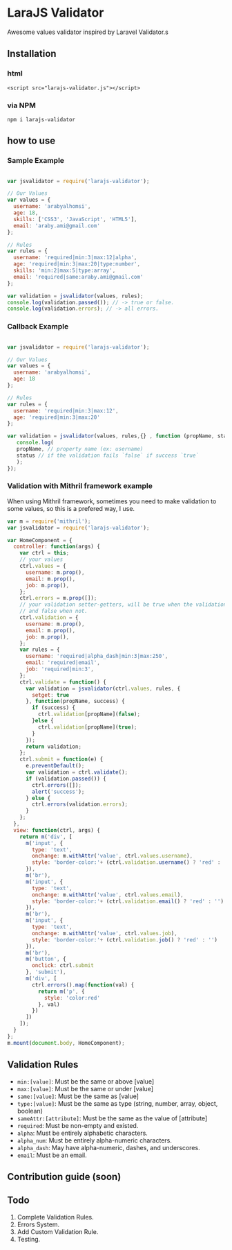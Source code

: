 # LaraJS Validator
Awesome values validator inspired by Laravel Validator.s

## Installation
### html
```
<script src="larajs-validator.js"></script>
```
### via NPM
```
npm i larajs-validator
```

## how to use

### Sample Example
``` js

var jsvalidator = require('larajs-validator');

// Our Values
var values = {
  username: 'arabyalhomsi',
  age: 18,
  skills: ['CSS3', 'JavaScript', 'HTML5'],
  email: 'araby.ami@gmail.com'
};

// Rules
var rules = {
  username: 'required|min:3|max:12|alpha',
  age: 'required|min:3|max:20|type:number',
  skills: 'min:2|max:5|type:array',
  email: 'required|same:araby.ami@gmail.com'
};

var validation = jsvalidator(values, rules);
console.log(validation.passed()); // -> true or false.
console.log(validation.errors); // -> all errors.
```

### Callback Example

```js

var jsvalidator = require('larajs-validator');

// Our Values
var values = {
  username: 'arabyalhomsi',
  age: 18
};

// Rules
var rules = {
  username: 'required|min:3|max:12',
  age: 'required|min:3|max:20'
};

var validation = jsvalidator(values, rules,{} , function (propName, status) {
   console.log(
   propName, // property name (ex: username)
   status // if the validation fails `false` if success `true`
   );
});

```

### Validation with Mithril framework example
When using Mithril framework, sometimes you need to make validation to some values, so this is a prefered way, I use.

```js
var m = require('mithril');
var jsvalidator = require('larajs-validator');

var HomeComponent = {
  controller: function(args) {
    var ctrl = this;
    // your values
    ctrl.values = {
      username: m.prop(),
      email: m.prop(),
      job: m.prop(),
    };
    ctrl.errors = m.prop([]);
    // your validation setter-getters, will be true when the validation success
    // and false when not.
    ctrl.validation = {
      username: m.prop(),
      email: m.prop(),
      job: m.prop(),
    };
    var rules = {
      username: 'required|alpha_dash|min:3|max:250',
      email: 'required|email',
      job: 'required|min:3',
    };
    ctrl.validate = function() {
      var validation = jsvalidator(ctrl.values, rules, {
        setget: true
      }, function(propName, success) {
        if (success) {
          ctrl.validation[propName](false);
        }else {
          ctrl.validation[propName](true);
        }
      });
      return validation;
    };
    ctrl.submit = function(e) {
      e.preventDefault();
      var validation = ctrl.validate();
      if (validation.passed()) {
        ctrl.errors([]);
        alert('success');
      } else {
        ctrl.errors(validation.errors);
      }
    };
  },
  view: function(ctrl, args) {
    return m('div', [
      m('input', {
        type: 'text',
        onchange: m.withAttr('value', ctrl.values.username),
        style: 'border-color:'+ (ctrl.validation.username() ? 'red' : '') 
      }),
      m('br'),
      m('input', {
        type: 'text',
        onchange: m.withAttr('value', ctrl.values.email),
        style: 'border-color:'+ (ctrl.validation.email() ? 'red' : '') 
      }),
      m('br'),
      m('input', {
        type: 'text',
        onchange: m.withAttr('value', ctrl.values.job),
        style: 'border-color:'+ (ctrl.validation.job() ? 'red' : '') 
      }),
      m('br'),
      m('button', {
        onclick: ctrl.submit
      }, 'submit'),
      m('div', [
        ctrl.errors().map(function(val) {
          return m('p', {
            style: 'color:red'
          }, val)
        })
      ])
    ]);
  }
};
m.mount(document.body, HomeComponent);

```

## Validation Rules
- <code>min:[value]</code>: Must be the same or above [value]
- <code>max:[value]</code>: Must be the same or under [value]
- <code>same:[value]</code>: Must be the same as [value]
- <code>type:[value]</code>: Must be the same as type (string, number, array, object, boolean)
- <code>sameAttr:[attribute]</code>: Must be the same as the value of [attribute]
- <code>required</code>: Must be non-empty and existed.
- <code>alpha</code>: Must be entirely alphabetic characters.
- <code>alpha_num</code>: Must be entirely alpha-numeric characters.
- <code>alpha_dash</code>: May have alpha-numeric, dashes, and underscores.
- <code>email</code>: Must be an email.


## Contribution guide (soon)

## Todo
1. Complete Validation Rules.
2. Errors System.
3. Add Custom Validation Rule.
4. Testing.
